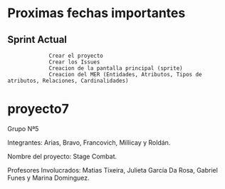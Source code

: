 # Proximas fechas importantes 

## Sprint Actual
                 Crear el proyecto 
                 Crear los Issues
                 Creacion de la pantalla principal (sprite)
                 Creacion del MER (Entidades, Atributos, Tipos de atributos, Relaciones, Cardinalidades)

# proyecto7

Grupo Nª5

Integrantes: Arias, Bravo, Francovich, Millicay y Roldán.

Nombre del proyecto: Stage Combat.

Profesores Involucrados: Matias Tixeira, Julieta García Da Rosa, Gabriel Funes y Marina Dominguez.
